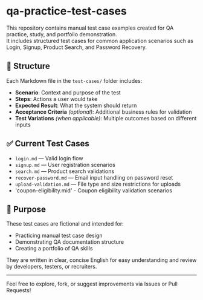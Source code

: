 # qa-practice-test-cases

This repository contains manual test case examples created for QA practice, study, and portfolio demonstration.  
It includes structured test cases for common application scenarios such as Login, Signup, Product Search, and Password Recovery.

## 📁 Structure

Each Markdown file in the `test-cases/` folder includes:

- **Scenario**: Context and purpose of the test  
- **Steps**: Actions a user would take  
- **Expected Result**: What the system should return  
- **Acceptance Criteria** *(optional)*: Additional business rules for validation  
- **Test Variations** *(when applicable)*: Multiple outcomes based on different inputs

## ✅ Current Test Cases

- `login.md` — Valid login flow  
- `signup.md` — User registration scenarios  
- `search.md` — Product search validations  
- `recover-password.md` — Email input handling on password reset  
- `upload-validation.md` — File type and size restrictions for uploads
- 'coupon-eligibility.mid' - Coupon eligibility validation scenarios

## 🎯 Purpose

These test cases are fictional and intended for:

- Practicing manual test case design  
- Demonstrating QA documentation structure  
- Creating a portfolio of QA skills

They are written in clear, concise English for easy understanding and review by developers, testers, or recruiters.

---

Feel free to explore, fork, or suggest improvements via Issues or Pull Requests!

